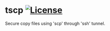 # tscp [![License](http://img.shields.io/:license-apache-blue.svg)](http://www.apache.org/licenses/LICENSE-2.0.html)
Secure copy files using 'scp' through 'ssh' tunnel.
